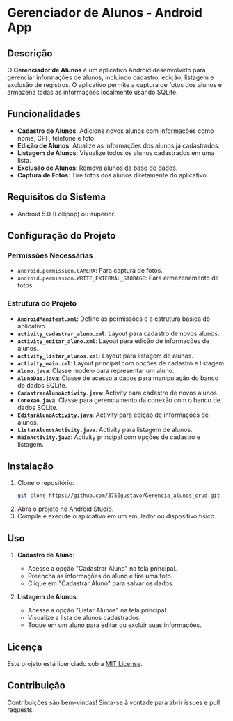 # Gerenciador de Alunos - Android App

## Descrição

O **Gerenciador de Alunos** é um aplicativo Android desenvolvido para gerenciar informações de alunos, incluindo cadastro, edição, listagem e exclusão de registros. O aplicativo permite a captura de fotos dos alunos e armazena todas as informações localmente usando SQLite.

## Funcionalidades

- **Cadastro de Alunos**: Adicione novos alunos com informações como nome, CPF, telefone e foto.
- **Edição de Alunos**: Atualize as informações dos alunos já cadastrados.
- **Listagem de Alunos**: Visualize todos os alunos cadastrados em uma lista.
- **Exclusão de Alunos**: Remova alunos da base de dados.
- **Captura de Fotos**: Tire fotos dos alunos diretamente do aplicativo.

## Requisitos do Sistema

- Android 5.0 (Lollipop) ou superior.

## Configuração do Projeto

### Permissões Necessárias

- `android.permission.CAMERA`: Para captura de fotos.
- `android.permission.WRITE_EXTERNAL_STORAGE`: Para armazenamento de fotos.

### Estrutura do Projeto

- **`AndroidManifest.xml`**: Define as permissões e a estrutura básica do aplicativo.
- **`activity_cadastrar_aluno.xml`**: Layout para cadastro de novos alunos.
- **`activity_editar_aluno.xml`**: Layout para edição de informações de alunos.
- **`activity_listar_alunos.xml`**: Layout para listagem de alunos.
- **`activity_main.xml`**: Layout principal com opções de cadastro e listagem.
- **`Aluno.java`**: Classe modelo para representar um aluno.
- **`AlunoDao.java`**: Classe de acesso a dados para manipulação do banco de dados SQLite.
- **`CadastrarAlunoActivity.java`**: Activity para cadastro de novos alunos.
- **`Conexao.java`**: Classe para gerenciamento da conexão com o banco de dados SQLite.
- **`EditarAlunoActivity.java`**: Activity para edição de informações de alunos.
- **`ListarAlunosActivity.java`**: Activity para listagem de alunos.
- **`MainActivity.java`**: Activity principal com opções de cadastro e listagem.

## Instalação

1. Clone o repositório:
   ```sh
   git clone https://github.com/3750gustavo/Gerencia_alunos_crud.git
   ```
2. Abra o projeto no Android Studio.
3. Compile e execute o aplicativo em um emulador ou dispositivo físico.

## Uso

1. **Cadastro de Aluno**:
   - Acesse a opção "Cadastrar Aluno" na tela principal.
   - Preencha as informações do aluno e tire uma foto.
   - Clique em "Cadastrar Aluno" para salvar os dados.

2. **Listagem de Alunos**:
   - Acesse a opção "Listar Alunos" na tela principal.
   - Visualize a lista de alunos cadastrados.
   - Toque em um aluno para editar ou excluir suas informações.

## Licença

Este projeto está licenciado sob a [MIT License](LICENSE).

## Contribuição

Contribuições são bem-vindas! Sinta-se à vontade para abrir issues e pull requests.
